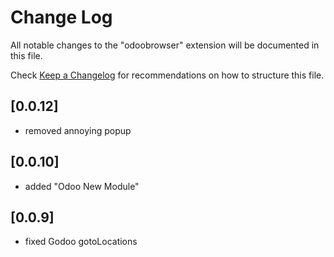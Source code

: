 # Change Log

All notable changes to the "odoobrowser" extension will be documented in this file.

Check [Keep a Changelog](http://keepachangelog.com/) for recommendations on how to structure this file.

## [0.0.12]
- removed annoying popup
## [0.0.10]

- added "Odoo New Module"
## [0.0.9]

- fixed Godoo gotoLocations
